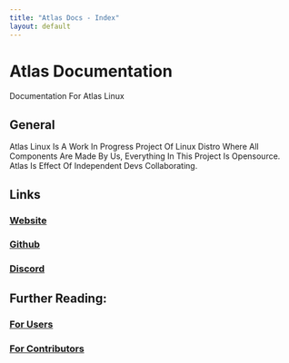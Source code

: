 ```yaml
---
title: "Atlas Docs - Index"
layout: default
---
```

# Atlas Documentation
Documentation For Atlas Linux 
## General
Atlas Linux Is A Work In Progress Project Of Linux Distro Where All Components Are Made By Us, Everything In This Project Is Opensource.
Atlas Is Effect Of Independent Devs Collaborating.
## Links
### [Website](https://atlaslinux.github.io/atlaslinux.org/)
### [Github](https://github.com/AtlasLinux)
### [Discord](https://discord.gg/PTP2wcec6E)
## Further Reading:
### [For Users](user.md)
### [For Contributors](contributor.md)